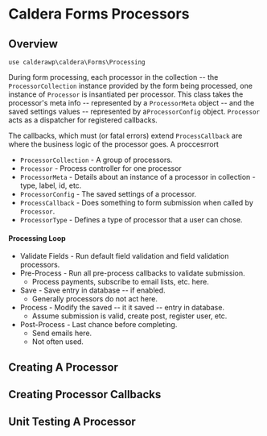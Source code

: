 # Caldera Forms Processors

## Overview
`use calderawp\caldera\Forms\Processing`

During form processing, each processor in the collection -- the `ProcessorCollection` instance provided by the form being processed, one instance of `Processor` is insantiated per processor. This class takes the processor's meta info -- represented by a `ProcessorMeta` object -- and the saved settings values -- represented by a`ProcessorConfig` object. `Processor` acts as a dispatcher for registered callbacks.

The callbacks, which must (or fatal errors) extend `ProcessCallback` are where the business logic of the processor goes. A proccesrrort

* `ProcessorCollection` - A group of processors.
* `Processor` - Process controller for one processor 
* `ProcessorMeta` - Details about an instance of a processor in collection - type, label, id, etc.
* `ProcessorConfig` - The saved settings of a processor.
* `ProcessCallback` - Does something to form submission when called by `Processor`.
* `ProcessorType` - Defines a type of processor that a user can chose.

#### Processing Loop

* Validate Fields - Run default field validation and field validation processors.
* Pre-Process - Run all pre-process callbacks to validate submission.
    - Process payments, subscribe to email lists, etc. here.
* Save - Save entry in database -- if enabled.
    - Generally processors do not act here.
* Process - Modify the saved -- it it saved -- entry in database.
    - Assume submission is valid, create post, register user, etc.
* Post-Process - Last chance before completing.
    - Send emails here.
    - Not often used.
    
## Creating A Processor

## Creating Processor Callbacks

## Unit Testing A Processor
